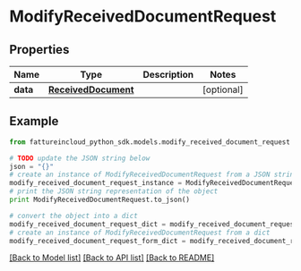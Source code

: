 # ModifyReceivedDocumentRequest



## Properties
Name | Type | Description | Notes
------------ | ------------- | ------------- | -------------
**data** | [**ReceivedDocument**](ReceivedDocument.md) |  | [optional] 

## Example

```python
from fattureincloud_python_sdk.models.modify_received_document_request import ModifyReceivedDocumentRequest

# TODO update the JSON string below
json = "{}"
# create an instance of ModifyReceivedDocumentRequest from a JSON string
modify_received_document_request_instance = ModifyReceivedDocumentRequest.from_json(json)
# print the JSON string representation of the object
print ModifyReceivedDocumentRequest.to_json()

# convert the object into a dict
modify_received_document_request_dict = modify_received_document_request_instance.to_dict()
# create an instance of ModifyReceivedDocumentRequest from a dict
modify_received_document_request_form_dict = modify_received_document_request.from_dict(modify_received_document_request_dict)
```
[[Back to Model list]](../README.md#documentation-for-models) [[Back to API list]](../README.md#documentation-for-api-endpoints) [[Back to README]](../README.md)


